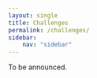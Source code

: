 ```yaml
---
layout: single
title: Challenges
permalink: /challenges/
sidebar:
    nav: "sidebar"
---
```


To be announced.
